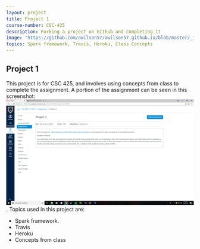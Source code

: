 ```yaml
---
layout: project
title: Project 1
course-number: CSC-425
description: Forking a project on Github and completing it
image: "https://github.com/awilson57/awilson57.github.io/blob/master/_images/Screenshot%20(4).png"
topics: Spark framework, Travis, Heroku, Class Concepts
---
```


## Project 1
This project is for CSC 425, and involves using concepts from class to complete the assignment.
A portion of the assignment can be seen in this screenshot:
![Project 1](https://github.com/awilson57/awilson57.github.io/blob/master/_images/Screenshot%20(4).png).
Topics used in this project are:
<ul>
  <li>Spark framework.</li>
  <li>Travis</li>
  <li>Heroku</li>
  <li>Concepts from class</li>
 </ul>
